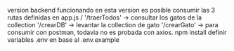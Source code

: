 version backend funcionando 
en esta version es posible consumir las 3 rutas definidas en app.js
/ 
'/traerTodos' -> consultar los gatos de la collection
'/crearDB'   -> levantar la collection de gato
'/crearGato' -> para consumir con postman, todavia no es probada con axios.
npm install
definir variables .env en base al .env.example